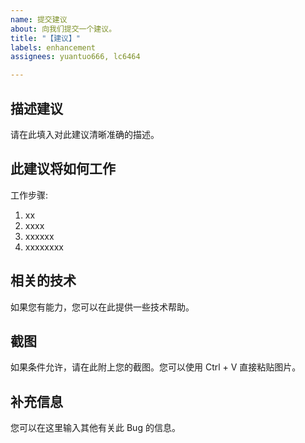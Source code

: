 ```yaml
---
name: 提交建议
about: 向我们提交一个建议。
title: "【建议】"
labels: enhancement
assignees: yuantuo666, lc6464

---
```


<!-- 如果您想向我们提供一些建议，您可以使用此模板。如果您有能力，希望您可以向我们提交拉取请求！ -->

## 描述建议
请在此填入对此建议清晰准确的描述。

## 此建议将如何工作
工作步骤:
1. xx
2. xxxx
3. xxxxxx
4. xxxxxxxx

## 相关的技术
如果您有能力，您可以在此提供一些技术帮助。

## 截图
如果条件允许，请在此附上您的截图。您可以使用 Ctrl + V 直接粘贴图片。

## 补充信息
您可以在这里输入其他有关此 Bug 的信息。

<!-- 如果您有能力，希望您可以向我们提交拉取请求！ -->